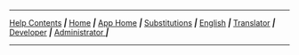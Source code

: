 ****
[Help Contents](<%=contents_path%>) __*|*__ [Home](<%=application_help_path%>) __*|*__ [App Home](<%=whiteboards_path%>) __*|*__ [Substitutions](<%=translation_interpolations_help_path%>) __*|*__ [English](<%=role_of_english_help_path%>) __*|*__ [Translator](<%=getting_started_path%>) __*|*__ [Developer](<%=developer_help_path%>) __*|*__ [Administrator ](<%=administrator_help_path%>) __*|*__ 
****